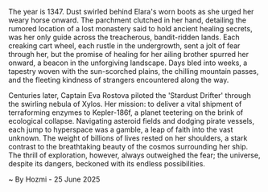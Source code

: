 
The year is 1347.  Dust swirled behind Elara's worn boots as she urged her weary horse onward.  The parchment clutched in her hand, detailing the rumored location of a lost monastery said to hold ancient healing secrets, was her only guide across the treacherous, bandit-ridden lands.  Each creaking cart wheel, each rustle in the undergrowth, sent a jolt of fear through her, but the promise of healing for her ailing brother spurred her onward, a beacon in the unforgiving landscape.  Days bled into weeks, a tapestry woven with the sun-scorched plains, the chilling mountain passes, and the fleeting kindness of strangers encountered along the way.

Centuries later, Captain Eva Rostova piloted the 'Stardust Drifter' through the swirling nebula of Xylos.  Her mission: to deliver a vital shipment of terraforming enzymes to Kepler-186f, a planet teetering on the brink of ecological collapse.  Navigating asteroid fields and dodging pirate vessels, each jump to hyperspace was a gamble, a leap of faith into the vast unknown.  The weight of billions of lives rested on her shoulders, a stark contrast to the breathtaking beauty of the cosmos surrounding her ship.  The thrill of exploration, however, always outweighed the fear; the universe, despite its dangers, beckoned with its endless possibilities.

~ By Hozmi - 25 June 2025
